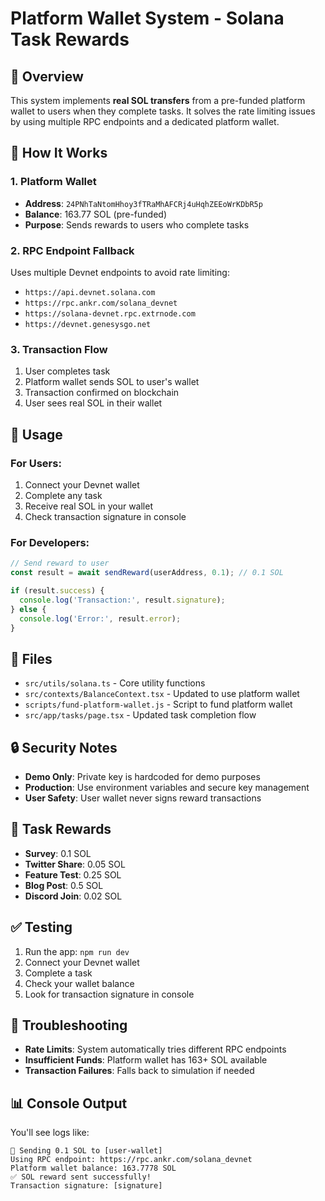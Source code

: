 # Platform Wallet System - Solana Task Rewards

## 🎯 Overview

This system implements **real SOL transfers** from a pre-funded platform wallet to users when they complete tasks. It solves the rate limiting issues by using multiple RPC endpoints and a dedicated platform wallet.

## 🔧 How It Works

### 1. Platform Wallet
- **Address**: `24PNhTaNtomHhoy3fTRaMhAFCRj4uHqhZEEoWrKDbR5p`
- **Balance**: 163.77 SOL (pre-funded)
- **Purpose**: Sends rewards to users who complete tasks

### 2. RPC Endpoint Fallback
Uses multiple Devnet endpoints to avoid rate limiting:
- `https://api.devnet.solana.com`
- `https://rpc.ankr.com/solana_devnet`
- `https://solana-devnet.rpc.extrnode.com`
- `https://devnet.genesysgo.net`

### 3. Transaction Flow
1. User completes task
2. Platform wallet sends SOL to user's wallet
3. Transaction confirmed on blockchain
4. User sees real SOL in their wallet

## 🚀 Usage

### For Users:
1. Connect your Devnet wallet
2. Complete any task
3. Receive real SOL in your wallet
4. Check transaction signature in console

### For Developers:
```typescript
// Send reward to user
const result = await sendReward(userAddress, 0.1); // 0.1 SOL

if (result.success) {
  console.log('Transaction:', result.signature);
} else {
  console.log('Error:', result.error);
}
```

## 📁 Files

- `src/utils/solana.ts` - Core utility functions
- `src/contexts/BalanceContext.tsx` - Updated to use platform wallet
- `scripts/fund-platform-wallet.js` - Script to fund platform wallet
- `src/app/tasks/page.tsx` - Updated task completion flow

## 🔒 Security Notes

- **Demo Only**: Private key is hardcoded for demo purposes
- **Production**: Use environment variables and secure key management
- **User Safety**: User wallet never signs reward transactions

## 🎯 Task Rewards

- **Survey**: 0.1 SOL
- **Twitter Share**: 0.05 SOL
- **Feature Test**: 0.25 SOL
- **Blog Post**: 0.5 SOL
- **Discord Join**: 0.02 SOL

## ✅ Testing

1. Run the app: `npm run dev`
2. Connect your Devnet wallet
3. Complete a task
4. Check your wallet balance
5. Look for transaction signature in console

## 🐛 Troubleshooting

- **Rate Limits**: System automatically tries different RPC endpoints
- **Insufficient Funds**: Platform wallet has 163+ SOL available
- **Transaction Failures**: Falls back to simulation if needed

## 📊 Console Output

You'll see logs like:
```
🚀 Sending 0.1 SOL to [user-wallet]
Using RPC endpoint: https://rpc.ankr.com/solana_devnet
Platform wallet balance: 163.7778 SOL
✅ SOL reward sent successfully!
Transaction signature: [signature]
``` 
